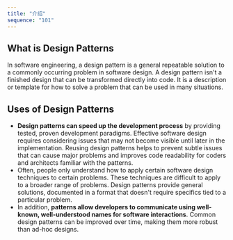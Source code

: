 ```yaml
---
title: "介绍"
sequence: "101"
---
```


## What is Design Patterns

In software engineering, a design pattern is a general repeatable solution to a commonly occurring problem in software design.
A design pattern isn't a finished design that can be transformed directly into code.
It is a description or template for how to solve a problem that can be used in many situations.

## Uses of Design Patterns

- **Design patterns can speed up the development process** by providing tested, proven development paradigms. Effective software design requires considering issues that may not become visible until later in the implementation. Reusing design patterns helps to prevent subtle issues that can cause major problems and improves code readability for coders and architects familiar with the patterns.
- Often, people only understand how to apply certain software design techniques to certain problems. These techniques are difficult to apply to a broader range of problems. Design patterns provide general solutions, documented in a format that doesn't require specifics tied to a particular problem.
- In addition, **patterns allow developers to communicate using well-known, well-understood names for software interactions**. Common design patterns can be improved over time, making them more robust than ad-hoc designs.


